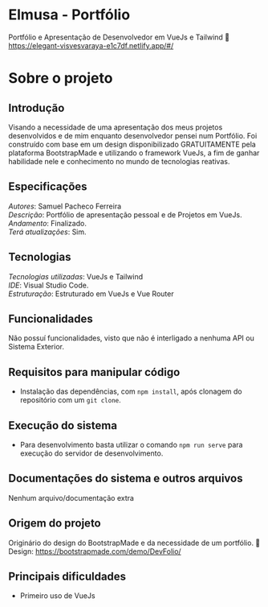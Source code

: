 # Elmusa - Portfólio
Portfólio e Apresentação de Desenvolvedor em VueJs e Tailwind
:link: https://elegant-visvesvaraya-e1c7df.netlify.app/#/

# Sobre o projeto

## Introdução
Visando a necessidade de uma apresentação dos meus projetos desenvolvidos e de mim enquanto desenvolvedor pensei num Portfólio. Foi construído com base em um design disponibilizado GRATUITAMENTE pela plataforma BootstrapMade e utilizando o framework VueJs, a fim de ganhar habilidade nele e conhecimento no mundo de tecnologias reativas.

## Especificações
*Autores*: Samuel Pacheco Ferreira     
*Descrição*: Portfólio de apresentação pessoal e de Projetos em VueJs.  
*Andamento*: Finalizado.     
*Terá atualizações*: Sim.        

## Tecnologias
*Tecnologias utilizadas*: VueJs e Tailwind      
*IDE*: Visual Studio Code.      
*Estruturação*: Estruturado em VueJs e Vue Router

## Funcionalidades
Não possuí funcionalidades, visto que não é interligado a nenhuma API ou Sistema Exterior.
## Requisitos para manipular código
* Instalação das dependências, com `npm install`, após clonagem do repositório com um `git clone`. 

## Execução do sistema
* Para desenvolvimento basta utilizar o comando `npm run serve` para execução do servidor de desenvolvimento.
## Documentações do sistema e outros arquivos
Nenhum arquivo/documentação extra
## Origem do projeto
Originário do design do BootstrapMade e da necessidade de um portfólio.
:link: Design: https://bootstrapmade.com/demo/DevFolio/
 
## Principais dificuldades
* Primeiro uso de VueJs





